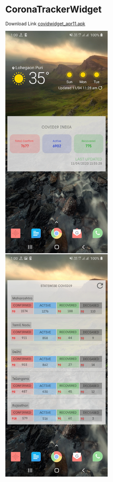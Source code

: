 # CoronaTrackerWidget

Download Link <a href="https://drive.google.com/open?id=1NobeOmsrIDFE0ppDtyvVb6oD42EMuYt_">covidwidget_apr11.apk</a>

<img src="imgs/img1.jpg" width="320">
<img src="imgs/img2.jpg" width="320">
